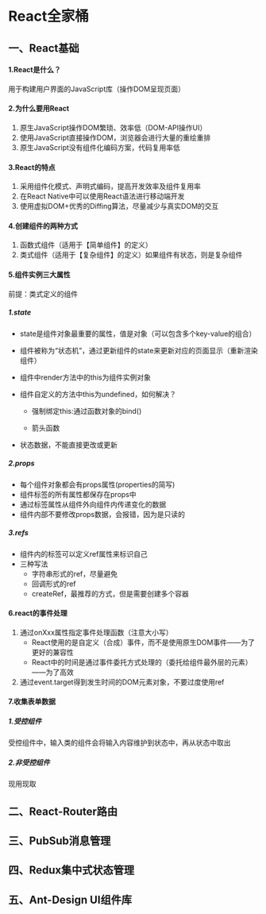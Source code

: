 # React全家桶

## 一、React基础

#### 1.React是什么？

用于构建用户界面的JavaScript库（操作DOM呈现页面）

#### 2.为什么要用React

1. 原生JavaScript操作DOM繁琐、效率低（DOM-API操作UI）
2. 使用JavaScript直接操作DOM，浏览器会进行大量的重绘重排
3. 原生JavaScript没有组件化编码方案，代码复用率低

#### 3.React的特点

1. 采用组件化模式、声明式编码，提高开发效率及组件复用率
2. 在React Native中可以使用React语法进行移动端开发
3. 使用虚拟DOM+优秀的Diffing算法，尽量减少与真实DOM的交互

#### 4.创建组件的两种方式

1. 函数式组件（适用于【简单组件】的定义）
2. 类式组件（适用于【复杂组件】的定义）如果组件有状态，则是复杂组件

#### 5.组件实例三大属性

前提：类式定义的组件

##### 1.state

- state是组件对象最重要的属性，值是对象（可以包含多个key-value的组合）

- 组件被称为“状态机”，通过更新组件的state来更新对应的页面显示（重新渲染组件）

- 组件中render方法中的this为组件实例对象

- 组件自定义的方法中this为undefined，如何解决？

  - 强制绑定this:通过函数对象的bind()

  - 箭头函数

- 状态数据，不能直接更改或更新

##### 2.props

- 每个组件对象都会有props属性(properties的简写)
- 组件标签的所有属性都保存在props中
- 通过标签属性从组件外向组件内传递变化的数据
- 组件内部不要修改props数据，会报错，因为是只读的

##### 3.refs

- 组件内的标签可以定义ref属性来标识自己
- 三种写法
  - 字符串形式的ref，尽量避免
  - 回调形式的ref
  - createRef，最推荐的方式，但是需要创建多个容器

#### 6.react的事件处理

1. 通过onXxx属性指定事件处理函数（注意大小写）
   - React使用的是自定义（合成）事件，而不是使用原生DOM事件——为了更好的兼容性
   - React中的时间是通过事件委托方式处理的（委托给组件最外层的元素）——为了高效
2. 通过event.target得到发生时间的DOM元素对象，不要过度使用ref

#### 7.收集表单数据

##### 1.受控组件

受控组件中，输入类的组件会将输入内容维护到状态中，再从状态中取出

##### 2.非受控组件

现用现取

## 二、React-Router路由



## 三、PubSub消息管理

## 四、Redux集中式状态管理

## 五、Ant-Design  UI组件库

